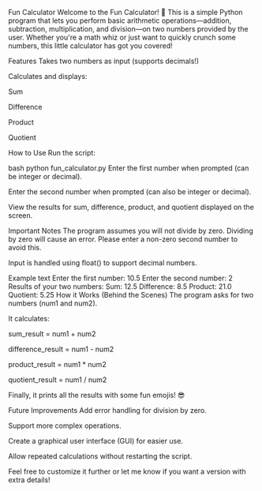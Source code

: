 Fun Calculator
Welcome to the Fun Calculator! 🎉 This is a simple Python program that lets you perform basic arithmetic operations—addition, subtraction, multiplication, and division—on two numbers provided by the user. Whether you're a math whiz or just want to quickly crunch some numbers, this little calculator has got you covered!

Features
Takes two numbers as input (supports decimals!)

Calculates and displays:

Sum

Difference

Product

Quotient

How to Use
Run the script:

bash
python fun_calculator.py
Enter the first number when prompted (can be integer or decimal).

Enter the second number when prompted (can also be integer or decimal).

View the results for sum, difference, product, and quotient displayed on the screen.

Important Notes
The program assumes you will not divide by zero. Dividing by zero will cause an error. Please enter a non-zero second number to avoid this.

Input is handled using float() to support decimal numbers.

Example
text
Enter the first number: 10.5
Enter the second number: 2
Results of your two numbers:
Sum: 12.5
Difference: 8.5
Product: 21.0
Quotient: 5.25
How it Works (Behind the Scenes)
The program asks for two numbers (num1 and num2).

It calculates:

sum_result = num1 + num2

difference_result = num1 - num2

product_result = num1 * num2

quotient_result = num1 / num2

Finally, it prints all the results with some fun emojis! 😎

Future Improvements
Add error handling for division by zero.

Support more complex operations.

Create a graphical user interface (GUI) for easier use.

Allow repeated calculations without restarting the script.

Feel free to customize it further or let me know if you want a version with extra details!
